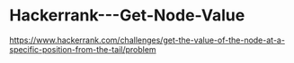 # Hackerrank---Get-Node-Value

https://www.hackerrank.com/challenges/get-the-value-of-the-node-at-a-specific-position-from-the-tail/problem
